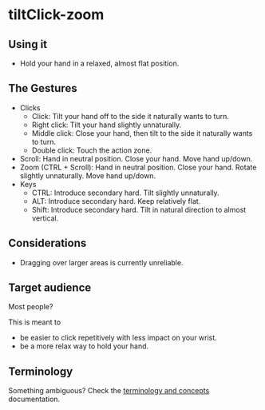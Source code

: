# tiltClick-zoom

## Using it

* Hold your hand in a relaxed, almost flat position.

## The Gestures

* Clicks
    * Click: Tilt your hand off to the side it naturally wants to turn.
    * Right click: Tilt your hand slightly unnaturally.
    * Middle click: Close your hand, then tilt to the side it naturally wants to turn.
    * Double click: Touch the action zone.
* Scroll: Hand in neutral position. Close your hand. Move hand up/down.
* Zoom (CTRL + Scroll): Hand in neutral position. Close your hand. Rotate slightly unnaturally. Move hand up/down.
* Keys <!-- (nice to haves) -->
    * CTRL: Introduce secondary hard. Tilt slightly unnaturally.
    * ALT: Introduce secondary hard. Keep relatively flat.
    * Shift: Introduce secondary hard. Tilt in natural direction to almost vertical.

## Considerations

* Dragging over larger areas is currently unreliable.

## Target audience

Most people?

This is meant to

* be easier to click repetitively with less impact on your wrist.
* be a more relax way to hold your hand.

## Terminology

Something ambiguous? Check the [terminology and concepts](https://github.com/ksandom/handWavey/blob/main/docs/terminologyAndConcepts.md) documentation.
